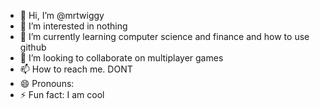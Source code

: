 - 👋 Hi, I’m @mrtwiggy
- 👀 I’m interested in nothing
- 🌱 I’m currently learning computer science and finance and how to use github
- 💞️ I’m looking to collaborate on multiplayer games
- 📫 How to reach me. DONT
- 😄 Pronouns: 
- ⚡ Fun fact: I am cool

<!---
mrtwiggy/mrtwiggy is a ✨ special ✨ repository because its `README.md` (this file) appears on your GitHub profile.
You can click the Preview link to take a look at your changes.
--->
